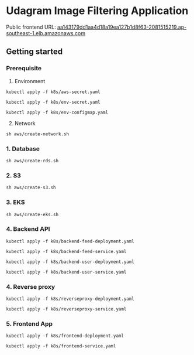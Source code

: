 # Udagram Image Filtering Application

Public frontend URL: [aa143179dd1aa4d18a19ea127b1d8f63-2081515219.ap-southeast-1.elb.amazonaws.com](aa143179dd1aa4d18a19ea127b1d8f63-2081515219.ap-southeast-1.elb.amazonaws.com)

## Getting started 

### Prerequisite
1. Environment

`kubectl apply -f k8s/aws-secret.yaml`

`kubectl apply -f k8s/env-secret.yaml`

`kubectl apply -f k8s/env-configmap.yaml`

2. Network

`sh aws/create-network.sh`

### 1. Database

`sh aws/create-rds.sh`

### 2. S3

`sh aws/create-s3.sh`

### 3. EKS

`sh aws/create-eks.sh`

### 4. Backend API

`kubectl apply -f k8s/backend-feed-deployment.yaml`

`kubectl apply -f k8s/backend-feed-service.yaml`

`kubectl apply -f k8s/backend-user-deployment.yaml`

`kubectl apply -f k8s/backend-user-service.yaml`

### 4. Reverse proxy

`kubectl apply -f k8s/reverseproxy-deployment.yaml`

`kubectl apply -f k8s/reverseproxy-service.yaml`

### 5. Frontend App

`kubectl apply -f k8s/frontend-deployment.yaml`

`kubectl apply -f k8s/frontend-service.yaml`
